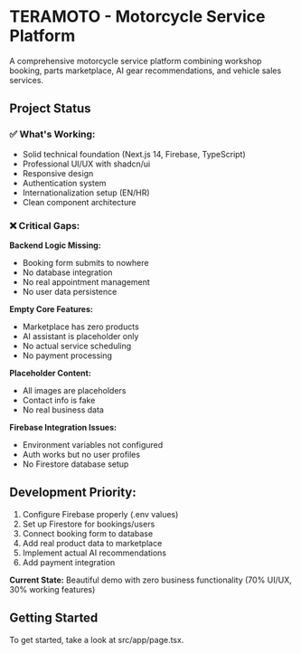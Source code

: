 # TERAMOTO - Motorcycle Service Platform

A comprehensive motorcycle service platform combining workshop booking, parts marketplace, AI gear recommendations, and vehicle sales services.

## Project Status

### ✅ What's Working:
- Solid technical foundation (Next.js 14, Firebase, TypeScript)
- Professional UI/UX with shadcn/ui
- Responsive design
- Authentication system
- Internationalization setup (EN/HR)
- Clean component architecture

### ❌ Critical Gaps:
**Backend Logic Missing:**
- Booking form submits to nowhere
- No database integration
- No real appointment management
- No user data persistence

**Empty Core Features:**
- Marketplace has zero products
- AI assistant is placeholder only
- No actual service scheduling
- No payment processing

**Placeholder Content:**
- All images are placeholders
- Contact info is fake
- No real business data

**Firebase Integration Issues:**
- Environment variables not configured
- Auth works but no user profiles
- No Firestore database setup

## Development Priority:
1. Configure Firebase properly (.env values)
2. Set up Firestore for bookings/users
3. Connect booking form to database
4. Add real product data to marketplace
5. Implement actual AI recommendations
6. Add payment integration

**Current State:** Beautiful demo with zero business functionality (70% UI/UX, 30% working features)

## Getting Started

To get started, take a look at src/app/page.tsx.
